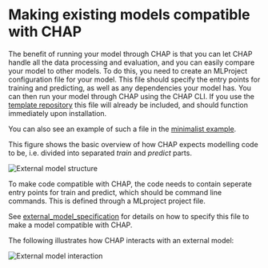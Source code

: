 # Making existing models compatible with CHAP

The benefit of running your model through CHAP is that you can let CHAP handle all the data processing and evaluation, and you can easily compare your 
model to other models. To do this, you need to create an MLProject configuration file for your model. This file should specify the entry points for training and predicting, as well as any dependencies your model has. You can then run your model through CHAP using the CHAP CLI. If you use the [template repository](https://github.com/dhis2-chap/chap_model_template) this file will already be included, and should function immediately upon installation.

You can also see an example of such a file in the [minimalist example](https://github.com/dhis2-chap/minimalist_example).

This figure shows the basic overview of how CHAP expects modelling code to be, i.e. divided into separated *train* and *predict* parts.

![External model structure](modelling_code.png)

To make code compatible with CHAP, the code needs to contain seperate entry points for train and predict, which 
should be command line commands. This is defined through a MLproject project file. 

See [external_model_specification](./external_model_specification) for details on how to specify this file to make a model compatible with CHAP.

The following illustrates how CHAP interacts with an external model:

![External model interaction](modelling_code_with_chap.png)
